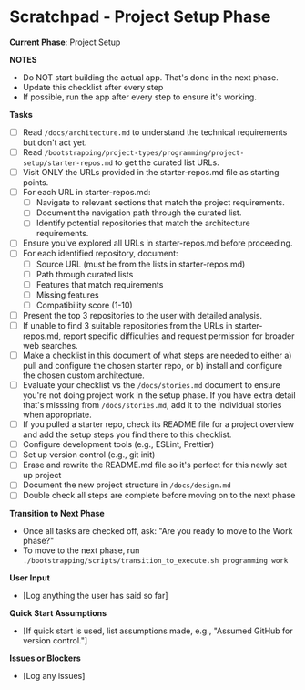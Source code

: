 # Scratchpad - Project Setup Phase

**Current Phase**: Project Setup

**NOTES**

- Do NOT start building the actual app. That's done in the next phase.
- Update this checklist after every step
- If possible, run the app after every step to ensure it's working.

**Tasks**

- [ ] Read `/docs/architecture.md` to understand the technical requirements but don't act yet.
- [ ] Read `/bootstrapping/project-types/programming/project-setup/starter-repos.md` to get the curated list URLs.
- [ ] Visit ONLY the URLs provided in the starter-repos.md file as starting points.
- [ ] For each URL in starter-repos.md:
  - [ ] Navigate to relevant sections that match the project requirements.
  - [ ] Document the navigation path through the curated list.
  - [ ] Identify potential repositories that match the architecture requirements.
- [ ] Ensure you've explored all URLs in starter-repos.md before proceeding.
- [ ] For each identified repository, document:
  - [ ] Source URL (must be from the lists in starter-repos.md)
  - [ ] Path through curated lists
  - [ ] Features that match requirements
  - [ ] Missing features
  - [ ] Compatibility score (1-10)
- [ ] Present the top 3 repositories to the user with detailed analysis.
- [ ] If unable to find 3 suitable repositories from the URLs in starter-repos.md, report specific difficulties and request permission for broader web searches.
- [ ] Make a checklist in this document of what steps are needed to either a) pull and configure the chosen starter repo, or b) install and configure the chosen custom architecture.
- [ ] Evaluate your checklist vs the `/docs/stories.md` document to ensure you're not doing project work in the setup phase. If you have extra detail that's misssing from `/docs/stories.md`, add it to the individual stories when appropriate.
- [ ] If you pulled a starter repo, check its README file for a project overview and add the setup steps you find there to this checklist.
- [ ] Configure development tools (e.g., ESLint, Prettier)
- [ ] Set up version control (e.g., git init)
- [ ] Erase and rewrite the README.md file so it's perfect for this newly set up project
- [ ] Document the new project structure in `/docs/design.md`
- [ ] Double check all steps are complete before moving on to the next phase

**Transition to Next Phase**

- Once all tasks are checked off, ask: "Are you ready to move to the Work phase?"
- To move to the next phase, run `./bootstrapping/scripts/transition_to_execute.sh programming work`

**User Input**

- [Log anything the user has said so far]

**Quick Start Assumptions**

- [If quick start is used, list assumptions made, e.g., "Assumed GitHub for version control."]

**Issues or Blockers**

- [Log any issues]
